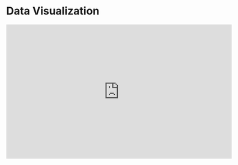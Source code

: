# Data Visualization

<iframe title="1996~2023 DH Tools " src="https://datawrapper.dwcdn.net/NMdoh/1/" scrolling="no" frameborder="0" style="border: none;" width="600" height="358" data-external="1"></iframe>
<https://datawrapper.dwcdn.net/NMdoh/1/>